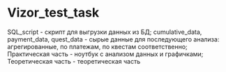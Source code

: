 # Vizor_test_task

SQL_script - скрипт для выгрузки данных из БД; 
cumulative_data, payment_data, quest_data - сырые данные для последующего анализа: агрегированные, по платежам, по квестам соответственно; 
Практическая часть - ноутбук с анализом данных и графичками; 
Теоретическая часть - теоретическая часть

